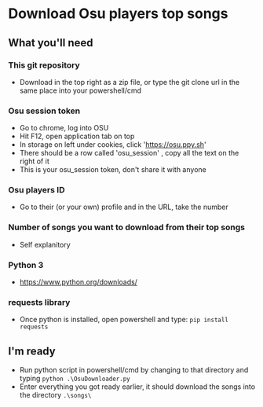 # Download Osu players top songs

## What you'll need
### This git repository
* Download in the top right as a zip file, or type the git clone url in the same place into your powershell/cmd 
### Osu session token
* Go to chrome, log into OSU
* Hit F12, open application tab on top
* In storage on left under cookies, click 'https://osu.ppy.sh'
* There should be a row called 'osu_session' , copy all the text on the right of it
* This is your osu_session token, don't share it with anyone
### Osu players ID
* Go to their (or your own) profile and in the URL, take the number
### Number of songs you want to download from their top songs
* Self explanitory
### Python 3
* https://www.python.org/downloads/
### requests library
* Once python is installed, open powershell and type: `pip install requests`

## I'm ready
* Run python script in powershell/cmd by changing to that directory and typing `python .\OsuDownloader.py`
* Enter everything you got ready earlier, it should download the songs into the directory `.\songs\`
